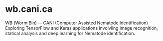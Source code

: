 # wb.cani.ca
WB (Worm Bin) -- CANI (Computer Assisted Nematode Identification)  
Exploring TensorFlow and Keras applications involvling image recognition, statical analysis and deep learning for Nematode identification. 
